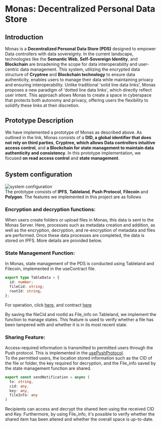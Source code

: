 # Monas: Decentralized Personal Data Store  

## Introduction 
Monas is a **Decentralized Personal Data Store (PDS)** designed to empower Data controllers with data sovereignty. In the current landscape, technologies like the **Semantic Web**, **Self-Sovereign Identity**, and **Blockchain** are broadening the scope for data interoperability and user-centric data management. This system, utilizing the encrypted data structure of **Cryptree** and **Blockchain technology** to ensure data authenticity, enables users to manage their data while maintaining privacy and ensuring interoperability. Unlike traditional 'solid line data links', Monas proposes a new paradigm of 'dotted line data links', which directly reflect user intent. This approach allows Monas to create a space in cyberspace that protects both autonomy and privacy, offering users the flexibility to solidify these links at their discretion.  

## Prototype Description
We have implemented a prototype of Monas as described above. As outlined in the link, Monas consists of a **DID, a global identifier that does not rely on third parties**, **Cryptree, which allows Data controllers intuitive access control**, and **a Blockchain for state management to maintain data authenticity and consistency**. In this prototype implementation, we focused **on read access control** and **state management**.  

## System configuration　　
![system configuration]()  
The prototype consists of **IPFS**, **Tableland**, **Push Protocol**, **Filecoin** and **Polygon**. The features we implemented in this project are as follows  

### Encryption and decryption functions:
When users create folders or upload files in Monas, this data is sent to the Monas Server. Here, processes such as metadata creation and addition, as well as the encryption, decryption, and re-encryption of metadata and files are performed. Once these data processes are completed, the data is stored on IPFS. More details are provided below.
### State Management Function:
In Monas, state management of the PDS is conducted using Tableland and Filecoin, implemented in the useContract file.  
```ts
export type TableData = {
  id: number;
  fileCid: string;
  rootId: string;
};
```
For operation, click [here](https://github.com/Monas-project/Filecoin-Data-Economy-Hackathon/blob/main/pkgs/frontend/hooks/useContract.ts), and contract [here](pkgs/backend/contracts/FileInfo.sol)


By saving the fileCid and rootId as File_info on Tableland, we implement the function to manage states. This feature is used to verify whether a file has been tampered with and whether it is in its most recent state.

### Sharing Feature:
Access-required information is transmitted to permitted users through the Push protocol. This is implemented in the [usePushProtocol](https://github.com/Monas-project/Filecoin-Data-Economy-Hackathon/blob/main/pkgs/frontend/hooks/usePushProtocol.ts).  
To the permitted users, the location stored information such as the CID of the file or folder, the key required for decryption, and the File_info saved by the state management function are shared.
```ts
export const sendNotification = async (
  to: string,
  cid: any,
  key: any,
  fileInfo: any
)
```
Recipients can access and decrypt the shared item using the received CID and Key. Furthermore, by using File_info, it's possible to verify whether the shared item has been altered and whether the overall space is up-to-date.
